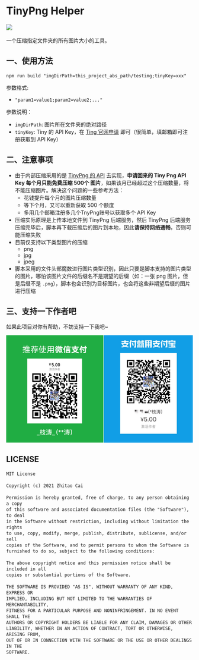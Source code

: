 # TinyPng Helper

[![](https://img.shields.io/badge/Release-0.1.0-orange.svg)](CHANGELOG.md)

一个压缩指定文件夹的所有图片大小的工具。

## 一、使用方法

```
npm run build "imgDirPath=this_project_abs_path/testimg;tinyKey=xxx"
```

参数格式:

* ``"param1=value1;param2=value2;..."``

参数说明：

* ``imgDirPath``: 图片所在文件夹的绝对路径
* ``tinyKey``: Tiny 的 API Key，在 [Ting 官网申请](https://tinypng.com/) 即可（很简单，填邮箱即可注册获取到 API Key）

## 二、注意事项

* 由于内部压缩采用的是 [TinyPng 的 API](https://tinypng.com/developers/reference/nodejs) 去实现，**申请回来的 Tiny Png API Key 每个月只能免费压缩 500个 图片**，如果该月已经超过这个压缩数量，将不能压缩图片。解决这个问题的一些参考方法：
  * 花钱提升每个月的图片压缩数量
  * 等下个月，又可以重新获取 500 个额度
  * 多用几个邮箱注册多几个TnyPng账号以获取多个 API Key
* 压缩实际原理是上传本地文件到 TinyPng 后端服务，然后 TinyPng 后端服务压缩完毕后，脚本再下载压缩后的图片到本地，因此**请保持网络通畅**，否则可能压缩失败
* 目前仅支持以下类型图片的压缩
  * png
  * jpg
  * jpeg
* 脚本采用的文件头部魔数进行图片类型识别，因此只要是脚本支持的图片类型的图片，哪怕该图片文件的后缀名不是期望的后缀（如：一张 png 图片，但是后缀不是 `.png`），脚本也会识别为目标图片，也会将这些非期望后缀的图片进行压缩


## 三、支持一下作者吧

如果此项目对你有帮助，不妨支持一下我吧~

![](static/PAY.png)


## LICENSE

    MIT License

    Copyright (c) 2021 Zhitao Cai

    Permission is hereby granted, free of charge, to any person obtaining a copy
    of this software and associated documentation files (the "Software"), to deal
    in the Software without restriction, including without limitation the rights
    to use, copy, modify, merge, publish, distribute, sublicense, and/or sell
    copies of the Software, and to permit persons to whom the Software is
    furnished to do so, subject to the following conditions:

    The above copyright notice and this permission notice shall be included in all
    copies or substantial portions of the Software.

    THE SOFTWARE IS PROVIDED "AS IS", WITHOUT WARRANTY OF ANY KIND, EXPRESS OR
    IMPLIED, INCLUDING BUT NOT LIMITED TO THE WARRANTIES OF MERCHANTABILITY,
    FITNESS FOR A PARTICULAR PURPOSE AND NONINFRINGEMENT. IN NO EVENT SHALL THE
    AUTHORS OR COPYRIGHT HOLDERS BE LIABLE FOR ANY CLAIM, DAMAGES OR OTHER
    LIABILITY, WHETHER IN AN ACTION OF CONTRACT, TORT OR OTHERWISE, ARISING FROM,
    OUT OF OR IN CONNECTION WITH THE SOFTWARE OR THE USE OR OTHER DEALINGS IN THE
    SOFTWARE.
